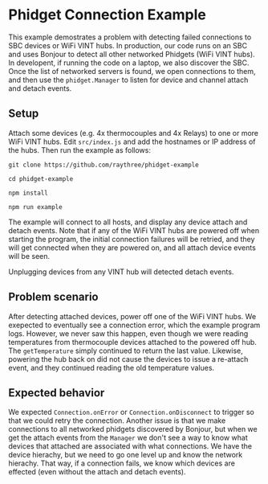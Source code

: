 # Phidget Connection Example

This example demostrates a problem with detecting failed connections to SBC devices or WiFi VINT hubs. In production, our code runs on an SBC and uses Bonjour to detect all other networked Phidgets (WiFi VINT hubs). In developent, if running the code on a laptop, we also discover the SBC. Once the list of networked servers is found, we open connections to them, and then use the `phidget.Manager` to listen for device and channel attach and detach events. 

## Setup

Attach some devices (e.g. 4x thermocouples and 4x Relays) to one or more WiFi VINT hubs. Edit `src/index.js` and add the hostnames or IP address of the hubs. Then run the example as follows:

```
git clone https://github.com/raythree/phidget-example

cd phidget-example

npm install

npm run example
```

The example will connect to all hosts, and display any device attach and detach events. Note that if any of the WiFi VINT hubs are powered off when starting the program, the initial connection failures will be retried, and they will get connected when they are powered on, and all attach device events will be seen.

Unplugging devices from any VINT hub will detected detach events.

## Problem scenario

After detecting attached devices, power off one of the WiFi VINT hubs. We exepected to eventually see a connection error, which the example program logs. However, we never saw this happen, even though we were reading temperatures from thermocouple devices attached to the powered off hub. The `getTemperature` simply continued to return the last value. Likewise, powering the hub back on did not cause the devices to issue a re-attach event, and they continued reading the old temperature values.

## Expected behavior

We expected `Connection.onError` or `Connection.onDisconnect` to trigger so that we could retry the connection. Another issue is that we make connections to all networked phidgets discovered by Bonjour, but when we get the attach events from the `Manager` we don't see a way to know what devices that attached are associated with what connections. We have the device hierachy, but we need to go one level up and know the network hierachy. That way, if a connection fails, we know which devices are effected (even without the attach and detach events).
